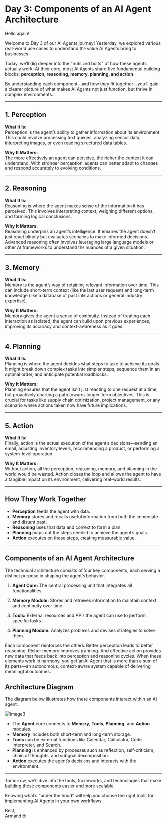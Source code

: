 # Day 3: Components of an AI Agent Architecture

Hello again!

Welcome to Day 3 of our AI Agents journey! Yesterday, we explored various real-world use cases to understand the value AI Agents bring to businesses.

Today, we’ll dig deeper into the "nuts and bolts" of how these agents actually work. At their core, most AI Agents share five fundamental building blocks: **perception, reasoning, memory, planning, and action**.

By understanding each component—and how they fit together—you’ll gain a clearer picture of what makes AI Agents not just function, but thrive in complex environments.

---

## 1. Perception

**What It Is:**  
Perception is the agent’s ability to gather information about its environment. This could involve processing text queries, analyzing sensor data, interpreting images, or even reading structured data tables.

**Why It Matters:**  
The more effectively an agent can perceive, the richer the context it can understand. With stronger perception, agents can better adapt to changes and respond accurately to evolving conditions.

---

## 2. Reasoning

**What It Is:**  
Reasoning is where the agent makes sense of the information it has perceived. This involves interpreting context, weighing different options, and forming logical conclusions.

**Why It Matters:**  
Reasoning underpins an agent’s intelligence. It ensures the agent doesn’t just react blindly but evaluates scenarios to make informed decisions. Advanced reasoning often involves leveraging large language models or other AI frameworks to understand the nuances of a given situation.

---

## 3. Memory

**What It Is:**  
Memory is the agent’s way of retaining relevant information over time. This can include short-term context (like the last user request) and long-term knowledge (like a database of past interactions or general industry expertise).

**Why It Matters:**  
Memory gives the agent a sense of continuity. Instead of treating each interaction as isolated, the agent can build upon previous experiences, improving its accuracy and context-awareness as it goes.

---

## 4. Planning

**What It Is:**  
Planning is where the agent decides what steps to take to achieve its goals. It might break down complex tasks into simpler steps, sequence them in an optimal order, and anticipate potential roadblocks.

**Why It Matters:**  
Planning ensures that the agent isn’t just reacting to one request at a time, but proactively charting a path towards longer-term objectives. This is crucial for tasks like supply chain optimization, project management, or any scenario where actions taken now have future implications.

---

## 5. Action

**What It Is:**  
Finally, action is the actual execution of the agent’s decisions—sending an email, adjusting inventory levels, recommending a product, or performing a system-level operation.

**Why It Matters:**  
Without action, all the perception, reasoning, memory, and planning in the world would be wasted. Action closes the loop and allows the agent to have a tangible impact on its environment, delivering real-world results.

---

## How They Work Together

- **Perception** feeds the agent with data.
- **Memory** stores and recalls useful information from both the immediate and distant past.
- **Reasoning** uses that data and context to form a plan.
- **Planning** maps out the steps needed to achieve the agent’s goals.
- **Action** executes on those steps, creating measurable value.

---

## Components of an AI Agent Architecture

The technical architecture consists of four key components, each serving a distinct purpose in shaping the agent's behavior.

1. **Agent Core:** The central processing unit that integrates all functionalities.

2. **Memory Module:** Stores and retrieves information to maintain context and continuity over time.

3. **Tools:** External resources and APIs the agent can use to perform specific tasks.

4. **Planning Module:** Analyzes problems and devises strategies to solve them.

Each component reinforces the others. Better perception leads to better reasoning. Richer memory improves planning. 
And effective action provides new data that feeds back into perception and reasoning cycles. 
When these elements work in harmony, you get an AI Agent that is more than a sum of its parts—an autonomous, context-aware system capable of delivering meaningful outcomes.

## Architecture Diagram

The diagram below illustrates how these components interact within an AI agent:

![image3](image3)

- The **Agent** core connects to **Memory**, **Tools**, **Planning**, and **Action** modules.
- **Memory** includes both short-term and long-term storage.
- **Tools** can be external functions like Calendar, Calculator, Code Interpreter, and Search.
- **Planning** is enhanced by processes such as reflection, self-criticism, chain of thoughts, and subgoal decomposition.
- **Action** executes the agent’s decisions and interacts with the environment.

---

Tomorrow, we’ll dive into the tools, frameworks, and technologies that make building these components easier and more scalable.

Knowing what’s “under the hood” will help you choose the right tools for implementing AI Agents in your own workflows.

Best,  
Armand 🤓
